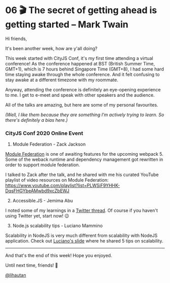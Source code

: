 # 06 🎬 The secret of getting ahead is getting started – Mark Twain

Hi friends,

It's been another week, how are y'all doing?

This week started with CityJS Conf, it's my first time attending a virtual conference! As the conference happened at BST (British Summer Time, GMT+1), which is 7 hours behind Singapore Time (GMT+8), I had some hard time staying awake through the whole conference. And it felt confusing to stay awake at a different timezone with my roommate.

Anyway, attending the conference is definitely an eye-opening experience to me. I get to e-meet and speak with other speakers and the audience.

All of the talks are amazing, but here are some of my personal favourites.

_(Well, I like them because they are something I'm actively trying to learn. So there's definitely a bias here.)_

### CityJS Conf 2020 Online Event

1. Module Federation - Zack Jackson

[Module Federation](https://webpack.js.org/concepts/module-federation/) is one of awaiting features for the upcoming webpack 5. Some of the weback runtime and dependency management got rewritten in order to support module federation.

I talked to Zack after the talk, and he shared with me his curated YouTube playlist of video resources on Module Federation: https://www.youtube.com/playlist?list=PLWSiF9YHHK-DqsFHGYbeAMwbd9xcZbEWJ

2. Accessible.JS - Jemima Abu

I noted some of my learnings in a [Twitter thread](https://twitter.com/lihautan/status/1305938555651325952?s=20). Of course if you haven't using Twitter yet, start now! 😉

3. Node.js scalability tips - Luciano Mammino

Scalability in NodeJS is very much different from scalability with NodeJS application. Check out [Luciano's slide](https://slides.com/lucianomammino/node-js-scalability-tips-city-js) where he shared 5 tips on scalability.

---

And that's the end of this week! Hope you enjoyed.

Until next time, friends! 👋

[@lihautan](https://twitter.com/lihautan)
